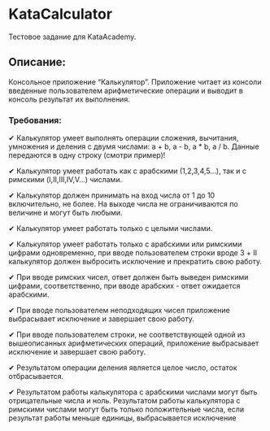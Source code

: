 # KataCalculator
  Тестовое задание для KataAcademy.
 ## Описание:
   Консольное приложение “Калькулятор”.
   Приложение читает из консоли введенные пользователем арифметические операции и выводит в консоль результат их выполнения. 
 ### Требования:
<p>✔ Калькулятор умеет выполнять операции сложения, вычитания, умножения и деления с двумя числами: a + b, a - b, a * b, a / b. Данные передаются в одну строку (смотри пример)!
<p>✔ Калькулятор умеет работать как с арабскими (1,2,3,4,5…), так и с римскими (I,II,III,IV,V…) числами.
<p>✔ Калькулятор должен принимать на вход числа от 1 до 10 включительно, не более. На выходе числа не ограничиваются по     величине и могут быть любыми.
<p>✔ Калькулятор умеет работать только с целыми числами.
<p>✔ Калькулятор умеет работать только с арабскими или римскими цифрами одновременно, при вводе пользователем строки вроде   3 + II калькулятор должен выбросить исключение и прекратить свою работу.
<p>✔ При вводе римских чисел, ответ должен быть выведен римскими цифрами, соответственно, при вводе арабских - ответ          ожидается арабскими.
<p>✔ При вводе пользователем неподходящих чисел приложение выбрасывает исключение и завершает свою работу.
<p>✔ При вводе пользователем строки, не соответствующей одной из вышеописанных арифметических операций, приложение           выбрасывает исключение и завершает свою работу.
<p>✔ Результатом операции деления является целое число, остаток отбрасывается. 
<p>✔ Результатом работы калькулятора с арабскими числами могут быть отрицательные числа и ноль. Результатом работы            калькулятора с римскими числами могут быть только положительные числа, если результат работы меньше единицы,            выбрасывается исключение
